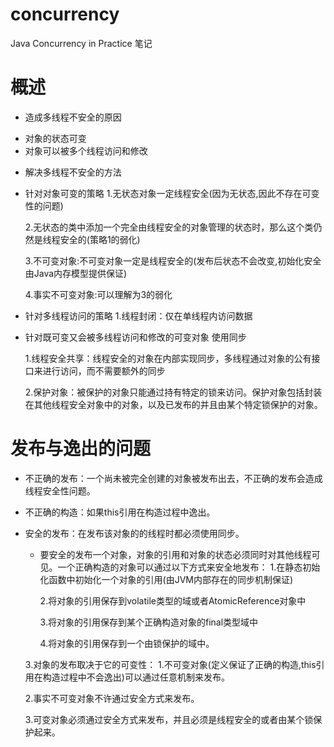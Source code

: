 concurrency
===========

Java Concurrency in Practice 笔记


# 概述

* 造成多线程不安全的原因
 - 对象的状态可变
 - 对象可以被多个线程访问和修改
* 解决多线程不安全的方法
 - 针对对象可变的策略
   1.无状态对象一定线程安全(因为无状态,因此不存在可变性的问题)

   2.无状态的类中添加一个完全由线程安全的对象管理的状态时，那么这个类仍然是线程安全的(策略1的弱化)   
     
   3.不可变对象:不可变对象一定是线程安全的(发布后状态不会改变,初始化安全由Java内存模型提供保证)
   
   4.事实不可变对象:可以理解为3的弱化
   
 - 针对多线程访问的策略
   1.线程封闭：仅在单线程内访问数据

 - 针对既可变又会被多线程访问和修改的可变对象
   使用同步

   1.线程安全共享：线程安全的对象在内部实现同步，多线程通过对象的公有接口来进行访问，而不需要额外的同步
   
   2.保护对象：被保护的对象只能通过持有特定的锁来访问。保护对象包括封装在其他线程安全对象中的对象，以及已发布的并且由某个特定锁保护的对象。
# 发布与逸出的问题
* 不正确的发布：一个尚未被完全创建的对象被发布出去，不正确的发布会造成线程安全性问题。
* 不正确的构造：如果this引用在构造过程中逸出。
* 安全的发布：在发布该对象的的线程时都必须使用同步。  
  - 要安全的发布一个对象，对象的引用和对象的状态必须同时对其他线程可见。一个正确构造的对象可以通过以下方式来安全地发布：
    1.在静态初始化函数中初始化一个对象的引用(由JVM内部存在的同步机制保证)

    2.将对象的引用保存到volatile类型的域或者AtomicReference对象中
    
    3.将对象的引用保存到某个正确构造对象的final类型域中
    
    4.将对象的引用保存到一个由锁保护的域中。
  
  3.对象的发布取决于它的可变性：
    1.不可变对象(定义保证了正确的构造,this引用在构造过程中不会逸出)可以通过任意机制来发布。
  
    2.事实不可变对象不许通过安全方式来发布。
    
    3.可变对象必须通过安全方式来发布，并且必须是线程安全的或者由某个锁保护起来。

